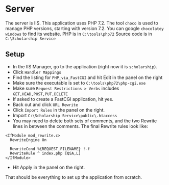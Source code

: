 # Server

The server is IIS. This application uses PHP 7.2. 
The tool `choco` is used to manage PHP versions, starting with version 7.2. You can google `chocolatey windows` to find its website.
PHP is in `C:\tools\php72`
Source code is in `C:\Scholarship Service`

## Setup
- In the IIS Manager, go to the application (right now it is `scholarship`).
- Click `Handler Mappings`
- Find the listing for `PHP_via_FastCGI` and hit Edit in the panel on the right
- Make sure the executable is set to `C:\tools\php72\php-cgi.exe`
- Make sure `Request Restrictions > Verbs` includes `GET,HEAD,POST,PUT,DELETE`
- If asked to create a FastCGI application, hit yes. 
- Back out and click `URL Rewrite`
- Click `Import Rules` in the panel on the right. 
- Import `C:\Scholarship Service\public\.htaccess`
- You may need to delete both sets of comments, and the two Rewrite lines in between the comments. The final Rewrite rules look like: 

```
<IfModule mod_rewrite.c>
  RewriteEngine On

  RewriteCond %{REQUEST_FILENAME} !-f
  RewriteRule ^ index.php [QSA,L]
</IfModule>
```

- Hit Apply in the panel on the right.

That should be everything to set up the application from scratch.
